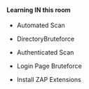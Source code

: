 #### Learning IN this room
+   Automated Scan

+   DirectoryBruteforce

+   Authenticated Scan

+   Login Page Bruteforce

+   Install ZAP Extensions